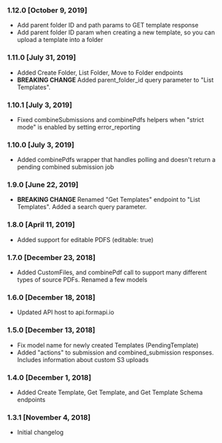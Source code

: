 ### 1.12.0 [October 9, 2019]

- Add parent folder ID and path params to GET template response
- Add parent folder ID param when creating a new template, so you can upload a template into a folder

### 1.11.0 [July 31, 2019]
* Added Create Folder, List Folder, Move to Folder endpoints
* **BREAKING CHANGE** Added parent_folder_id query parameter to "List Templates".

### 1.10.1 [July 3, 2019]

- Fixed combineSubmissions and combinePdfs helpers when "strict mode" is enabled by setting error_reporting

### 1.10.0 [July 3, 2019]

- Added combinePdfs wrapper that handles polling and doesn't return a pending combined submission job

### 1.9.0 [June 22, 2019]

- **BREAKING CHANGE** Renamed "Get Templates" endpoint to "List Templates". Added a search query parameter.

### 1.8.0 [April 11, 2019]

- Added support for editable PDFS (editable: true)

### 1.7.0 [December 23, 2018]

- Added CustomFiles, and combinePdf call to support many different types of source PDFs. Renamed a few models

### 1.6.0 [December 18, 2018]

- Updated API host to api.formapi.io

### 1.5.0 [December 13, 2018]

- Fix model name for newly created Templates (PendingTemplate)
- Added "actions" to submission and combined_submission responses. Includes information about custom S3 uploads

### 1.4.0 [December 1, 2018]

- Added Create Template, Get Template, and Get Template Schema endpoints

### 1.3.1 [November 4, 2018]

- Initial changelog
